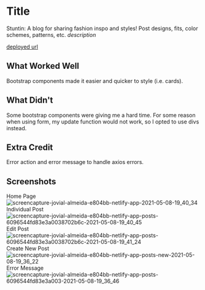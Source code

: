# Title
Stuntin: A blog for sharing fashion inspo and styles! Post designs, fits, color schemes, patterns, etc.
*description*

[deployed url](https://jovial-almeida-e804bb.netlify.app)

## What Worked Well
Bootstrap components made it easier and quicker to style (i.e. cards). 
## What Didn't
Some bootstrap components were giving me a hard time. For some reason when using form, my update function would not work, so I opted to use divs instead.
## Extra Credit
Error action and error message to handle axios errors.
## Screenshots
Home Page
![screencapture-jovial-almeida-e804bb-netlify-app-2021-05-08-19_40_34](https://user-images.githubusercontent.com/72226780/117558842-663d9800-b035-11eb-8dba-696adc4cb4ea.png)
Individual Post
![screencapture-jovial-almeida-e804bb-netlify-app-posts-6096544fd83e3a0038702b6c-2021-05-08-19_40_45](https://user-images.githubusercontent.com/72226780/117558847-6b9ae280-b035-11eb-8c32-d550c434bb14.png)
Edit Post
![screencapture-jovial-almeida-e804bb-netlify-app-posts-6096544fd83e3a0038702b6c-2021-05-08-19_41_24](https://user-images.githubusercontent.com/72226780/117558852-72295a00-b035-11eb-85d5-5729c1368357.png)
Create New Post
![screencapture-jovial-almeida-e804bb-netlify-app-posts-new-2021-05-08-19_36_22](https://user-images.githubusercontent.com/72226780/117558768-d8fa4380-b034-11eb-9e35-577eb4b3a64a.png)
Error Message
![screencapture-jovial-almeida-e804bb-netlify-app-posts-6096544fd83e3a003-2021-05-08-19_36_46](https://user-images.githubusercontent.com/72226780/117558769-dc8dca80-b034-11eb-833c-7f7ad3174929.png)
